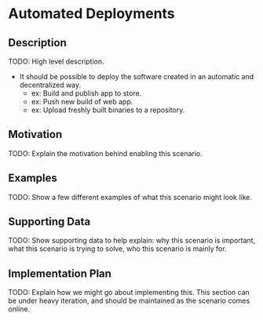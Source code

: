 # Automated Deployments  
## Description  
TODO: High level description.  
* It should be possible to deploy the software created in an automatic and decentralized way.  
  * ex: Build and publish app to store.  
  * ex: Push new build of web app.  
  * ex: Upload freshly built binaries to a repository.  

## Motivation  
TODO: Explain the motivation behind enabling this scenario.  

## Examples  
TODO: Show a few different examples of what this scenario might look like.  

## Supporting Data  
TODO: Show supporting data to help explain: why this scenario is important, what this scenario is trying to solve, who this scenario is mainly for.  

## Implementation Plan  
TODO: Explain how we might go about implementing this. This section can be under heavy iteration, and should be maintained as the scenario comes online.  
